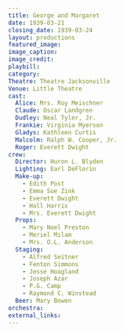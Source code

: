 ```yaml
---
title: George and Margaret
date: 1939-03-21
closing_date: 1939-03-24
layout: productions
featured_image: 
image_caption:
image_credit:
playbill: 
category: 
Theatre: Theatre Jacksonville
Venue: Little Theatre
cast:
  Alice: Mrs. Roy Meischner
  Claude: Oscar Landgren
  Dudley: Neal Tyler, Jr.
  Frankie: Virginia Myerson
  Gladys: Kathleen Curtis
  Malcolm: Ralph W. Cooper, Jr.
  Roger: Everett Dwight
crew:
  Director: Huron L. Blyden
  Lighting: Earl DeFlorin
  Make-up:
    - Edith Post
    - Emma Sue Zink
    - Everett Dwight
    - Hall Harris
    - Mrs. Everett Dwight
  Props:
    - Mary Noel Preston
    - Meriel Milam
    - Mrs. O.L. Anderson
  Staging:
    - Alfred Seitner
    - Fenton Simmons
    - Jesse Hoagland
    - Joseph Azar
    - P.G. Camp
    - Raymond C. Winstead
  Beer: Mary Bowen
orchestra:
external_links:
---
```


